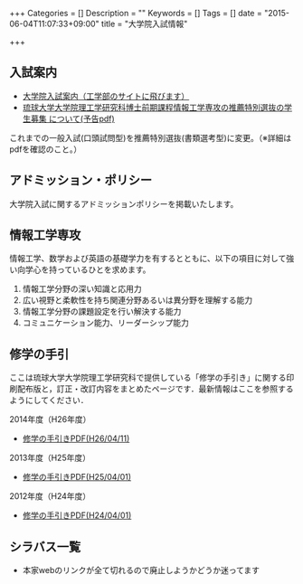 +++
Categories = []
Description = ""
Keywords = []
Tags = []
date = "2015-06-04T11:07:33+09:00"
title = "大学院入試情報"

+++

## 入試案内

- [大学院入試案内（工学部のサイトに飛びます）](http://www.tec.u-ryukyu.ac.jp/)
- [琉球大学大学院理工学研究科博士前期課程情報工学専攻の推薦特別選抜の学生募集 について(予告pdf)](/pdf/master_recommendation_H24.pdf)

これまでの一般入試(口頭試問型)を推薦特別選抜(書類選考型)に変更。（※詳細はpdfを確認のこと。）


## アドミッション・ポリシー

大学院入試に関するアドミッションポリシーを掲載いたします。

## 情報工学専攻

情報工学、数学および英語の基礎学力を有するとともに、以下の項目に対して強い向学心を持っているひとを求めます。

1. 情報工学分野の深い知識と応用力
2. 広い視野と柔軟性を持ち関連分野あるいは異分野を理解する能力
3. 情報工学分野の課題設定を行い解決する能力
4. コミュニケーション能力、リーダーシップ能力


## 修学の手引
ここは琉球大学大学院理工学研究科で提供している「修学の手引き」に関する印刷配布版と，訂正・改訂内容をまとめたページです．最新情報はここを参照するようにしてください．

2014年度（H26年度）

 - [修学の手引きPDF(H26/04/11)](/pdf/guide-master/tebiki-master-2014.pdf)

2013年度（H25年度）

 - [修学の手引きPDF(H25/04/01)](/pdf/guide-master/tebiki-master-2013.pdf)


 2012年度（H24年度）

 - [修学の手引きPDF(H24/04/01)](/pdf/guide-master/tebiki-master-2012.pdf) 



## シラバス一覧
- 本家webのリンクが全て切れるので廃止しようかどうか迷ってます
